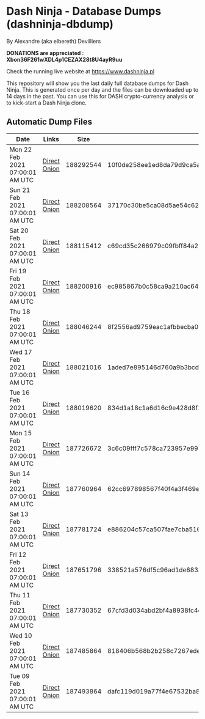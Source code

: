 # Dash Ninja - Database Dumps (dashninja-dbdump)
By Alexandre (aka elbereth) Devilliers

**DONATIONS are appreciated : Xbon36F261wXDL4p1CEZAX28t8U4ayR9uu**

Check the running live website at https://www.dashninja.pl

This repository will show you the last daily full database dumps for Dash Ninja. This is generated once per day and the files can be downloaded up to 14 days in the past.
You can use this for DASH crypto-currency analysis or to kick-start a Dash Ninja clone.


## Automatic Dump Files
| Date | Links | Size | SHA256 |
|--|--|--|--|
| Mon 22 Feb 2021 07:00:01 AM UTC | [Direct](https://oshi.at/sMNfoz) [Onion](http://oshiatwowvdbshka.onion/sMNfoz) | 188292544 | 10f0de258ee1ed8da79d9ca5a5b020170a913cc59c0be25d61e011cac61f99f0 | 
| Sun 21 Feb 2021 07:00:01 AM UTC | [Direct](https://oshi.at/BXNawG) [Onion](http://oshiatwowvdbshka.onion/BXNawG) | 188208564 | 37170c30be5ca08d5ae54c628df4487070878e26c4005381085c597f8c72d98d | 
| Sat 20 Feb 2021 07:00:01 AM UTC | [Direct](https://oshi.at/EdRjrj) [Onion](http://oshiatwowvdbshka.onion/EdRjrj) | 188115412 | c69cd35c266979c09fbff84a29d7dad17644a0a73d1fe74a964e76d0f69134c9 | 
| Fri 19 Feb 2021 07:00:01 AM UTC | [Direct](https://oshi.at/qopahr) [Onion](http://oshiatwowvdbshka.onion/qopahr) | 188200916 | ec985867b0c58ca9a210ac643f378776b21d509d907ab02298d99c3dfc3c16d7 | 
| Thu 18 Feb 2021 07:00:01 AM UTC | [Direct](https://oshi.at/BnaRST) [Onion](http://oshiatwowvdbshka.onion/BnaRST) | 188046244 | 8f2556ad9759eac1afbbecba00da5964ff3c8f55e344a6696117993499e8ed6d | 
| Wed 17 Feb 2021 07:00:01 AM UTC | [Direct](https://oshi.at/kquLQm) [Onion](http://oshiatwowvdbshka.onion/kquLQm) | 188021016 | 1aded7e895146d760a9b3bcd9c7c0655b32c3ac374ef820c6473e42e9f81f641 | 
| Tue 16 Feb 2021 07:00:01 AM UTC | [Direct](https://oshi.at/dDQnTe) [Onion](http://oshiatwowvdbshka.onion/dDQnTe) | 188019620 | 834d1a18c1a6d16c9e428d8f2930c663c9e57ed0ee2a1185277ed6fd548971c2 | 
| Mon 15 Feb 2021 07:00:01 AM UTC | [Direct](https://oshi.at/uibVGb) [Onion](http://oshiatwowvdbshka.onion/uibVGb) | 187726672 | 3c6c09fff7c578ca723957e9941dd28c49d4fd22403e074147f952086538142e | 
| Sun 14 Feb 2021 07:00:01 AM UTC | [Direct](https://oshi.at/DaJRyL) [Onion](http://oshiatwowvdbshka.onion/DaJRyL) | 187760964 | 62cc697898567f40f4a3f469e2ba8befb9c24950cf24150e9f0bfaac6188fd48 | 
| Sat 13 Feb 2021 07:00:01 AM UTC | [Direct](https://oshi.at/JJkTzq) [Onion](http://oshiatwowvdbshka.onion/JJkTzq) | 187781724 | e886204c57ca507fae7cba51643a850cb12174dcee4dec6e511d54f970738432 | 
| Fri 12 Feb 2021 07:00:01 AM UTC | [Direct](https://oshi.at/xKxCQS) [Onion](http://oshiatwowvdbshka.onion/xKxCQS) | 187651796 | 338521a576df5c96ad1de683afffb788b21da74705b8ddcc3ff448d686274f1d | 
| Thu 11 Feb 2021 07:00:01 AM UTC | [Direct](https://oshi.at/ycPRgF) [Onion](http://oshiatwowvdbshka.onion/ycPRgF) | 187730352 | 67cfd3d034abd2bf4a8938fc4d6f2f9f3b76da7f999301dad8dfabbfebf79370 | 
| Wed 10 Feb 2021 07:00:01 AM UTC | [Direct](https://oshi.at/iUVGGR) [Onion](http://oshiatwowvdbshka.onion/iUVGGR) | 187485864 | 818406b568b2b258c7267edeead8923b3550895ac5fc89f4edb61ae87755ca24 | 
| Tue 09 Feb 2021 07:00:01 AM UTC | [Direct](https://oshi.at/wZLumd) [Onion](http://oshiatwowvdbshka.onion/wZLumd) | 187493864 | dafc119d019a77f4e67532ba8e4f72ff6f2c7a651f7127a714e02e9f5d8b3ef4 | 
